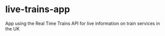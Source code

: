 # live-trains-app
App using the Real Time Trains API for live information on train services in the UK
